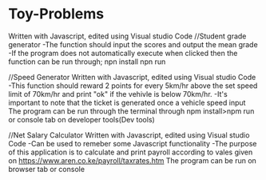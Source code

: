 # Toy-Problems
Written with Javascript, edited using Visual studio Code
//Student grade generator
-The function should input the scores and output the mean grade
-If the program does not automatically execute when clicked then the function can be run through;
npn install
npn run

//Speed Generator
Written with Javascript, edited using Visual studio Code
-This function should reward 2 points for every 5km/hr above the set speed limit of 70km/hr and print "ok" if the vehivle is below 70km/hr.
-It's important to note that the ticket is generated once a vehicle speed input 
The program can be run through the terminal through npm install>npm run or console tab on developer tools(Dev tools)

//Net Salary Calculator
Written with Javascript, edited using Visual studio Code
-Can be used to remeber some Javascript functionality
-The purpose of this application is to calculate and print payroll according to vales given on https://www.aren.co.ke/payroll/taxrates.htm
The program can be run on browser tab or console

